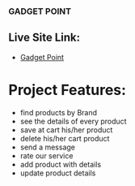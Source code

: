 ### GADGET POINT

## Live Site Link:

- [Gadget Point](https://gadget-point-asmaul.web.app/)

# Project Features:

- find products by Brand
- see the details of every product
- save at cart his/her product
- delete his/her cart product
- send a message
- rate our service
- add product with details
- update product details
